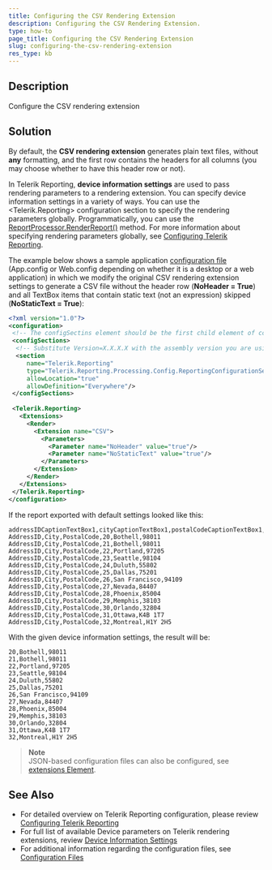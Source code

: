 ```yaml
---
title: Configuring the CSV Rendering Extension
description: Configuring the CSV Rendering Extension.
type: how-to
page_title: Configuring the CSV Rendering Extension
slug: configuring-the-csv-rendering-extension
res_type: kb
---
```


## Description 

Configure the CSV rendering extension  
   
## Solution

 By default, the **CSV rendering extension** generates plain text files, without **any** formatting, and the first row contains the headers for all columns (you may choose whether to have this header row or not).  
   
 In Telerik Reporting, **device information settings** are used to pass rendering parameters to a rendering extension. You can specify device information settings in a variety of ways. You can use the &lt;Telerik.Reporting&gt; configuration section to specify the rendering parameters globally. Programmatically, you can use the [ReportProcessor.RenderReport()](../m-telerik-reporting-processing-reportprocessor-renderreport) method. For more information about specifying rendering parameters globally, see [Configuring Telerik Reporting](../configuring-telerik-reporting).  
   
 The example below shows a sample application [configuration file](https://docs.microsoft.com/en-us/dotnet/framework/configure-apps/) (App.config or Web.config depending on whether it is a desktop or a web application) in which we modify the original CSV rendering extension settings to generate a CSV file without the header row (**NoHeader = True**) and all TextBox items that contain static text (not an expression) skipped (**NoStaticText = True**):  
   
 ```XML
 <?xml version="1.0"?> 
<configuration> 
  <!-- The configSectins element should be the first child element of configuration --> 
  <configSections> 
   <!-- Substitute Version=X.X.X.X with the assembly version you are using! --> 
   <section 
      name="Telerik.Reporting" 
      type="Telerik.Reporting.Processing.Config.ReportingConfigurationSection, Telerik.Reporting, Version=X.X.X.X, Culture=neutral, PublicKeyToken=a9d7983dfcc261be" 
      allowLocation="true" 
      allowDefinition="Everywhere"/> 
  </configSections> 
       
  <Telerik.Reporting> 
    <Extensions> 
      <Render> 
        <Extension name="CSV"> 
          <Parameters> 
            <Parameter name="NoHeader" value="true"/> 
            <Parameter name="NoStaticText" value="true"/>
          </Parameters> 
        </Extension> 
      </Render> 
    </Extensions> 
  </Telerik.Reporting> 
</configuration> 
 ```
   
 If the report exported with default settings looked like this:  
   
```csv
addressIDCaptionTextBox1,cityCaptionTextBox1,postalCodeCaptionTextBox1,textBox1,cityDataTextBox,postalCodeDataTextBox  
AddressID,City,PostalCode,20,Bothell,98011  
AddressID,City,PostalCode,21,Bothell,98011  
AddressID,City,PostalCode,22,Portland,97205  
AddressID,City,PostalCode,23,Seattle,98104  
AddressID,City,PostalCode,24,Duluth,55802  
AddressID,City,PostalCode,25,Dallas,75201  
AddressID,City,PostalCode,26,San Francisco,94109  
AddressID,City,PostalCode,27,Nevada,84407  
AddressID,City,PostalCode,28,Phoenix,85004  
AddressID,City,PostalCode,29,Memphis,38103  
AddressID,City,PostalCode,30,Orlando,32804  
AddressID,City,PostalCode,31,Ottawa,K4B 1T7  
AddressID,City,PostalCode,32,Montreal,H1Y 2H5  
```
   
With the given device information settings, the result will be:  
   
```csv
20,Bothell,98011  
21,Bothell,98011  
22,Portland,97205  
23,Seattle,98104  
24,Duluth,55802  
25,Dallas,75201  
26,San Francisco,94109  
27,Nevada,84407  
28,Phoenix,85004  
29,Memphis,38103  
30,Orlando,32804  
31,Ottawa,K4B 1T7  
32,Montreal,H1Y 2H5  
```

> **Note**
> <br />
> JSON-based configuration files can also be configured, see [extensions Element](../configuring-telerik-reporting-extensions).

## See Also  
 
- For detailed overview on Telerik Reporting configuration, please review [Configuring Telerik Reporting](../configuring-telerik-reporting)
- For full list of available Device parameters on Telerik rendering extensions, review [Device Information Settings](../device-information-settings)
- For additional information regarding the configuration files, see [Configuration Files](https://docs.microsoft.com/en-us/dotnet/framework/configure-apps/)

 

